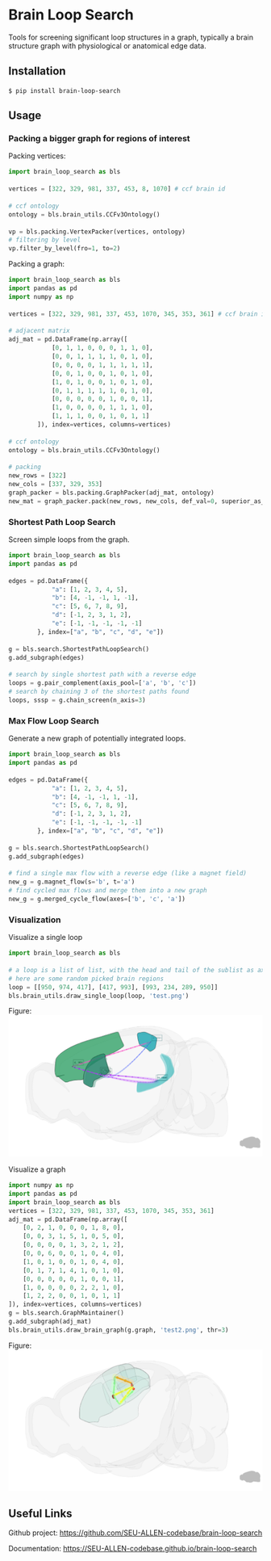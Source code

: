 # Brain Loop Search
Tools for screening significant loop structures in a graph, typically a
brain structure graph with physiological or anatomical edge data.

## Installation

```shell
$ pip install brain-loop-search
```

## Usage

### Packing a bigger graph for regions of interest
Packing vertices:
```python
import brain_loop_search as bls

vertices = [322, 329, 981, 337, 453, 8, 1070] # ccf brain id

# ccf ontology
ontology = bls.brain_utils.CCFv3Ontology()

vp = bls.packing.VertexPacker(vertices, ontology)
# filtering by level
vp.filter_by_level(fro=1, to=2)
```
Packing a graph:
```python
import brain_loop_search as bls
import pandas as pd
import numpy as np

vertices = [322, 329, 981, 337, 453, 1070, 345, 353, 361] # ccf brain id

# adjacent matrix
adj_mat = pd.DataFrame(np.array([
            [0, 1, 1, 0, 0, 0, 1, 1, 0],
            [0, 0, 1, 1, 1, 1, 0, 1, 0],
            [0, 0, 0, 0, 1, 1, 1, 1, 1],
            [0, 0, 1, 0, 0, 1, 0, 1, 0],
            [1, 0, 1, 0, 0, 1, 0, 1, 0],
            [0, 1, 1, 1, 1, 1, 0, 1, 0],
            [0, 0, 0, 0, 0, 1, 0, 0, 1],
            [1, 0, 0, 0, 0, 1, 1, 1, 0],
            [1, 1, 1, 0, 0, 1, 0, 1, 1]
        ]), index=vertices, columns=vertices)

# ccf ontology
ontology = bls.brain_utils.CCFv3Ontology()

# packing
new_rows = [322]
new_cols = [337, 329, 353]
graph_packer = bls.packing.GraphPacker(adj_mat, ontology)
new_mat = graph_packer.pack(new_rows, new_cols, def_val=0, superior_as_complement=True, aggr_func=np.sum)
```
### Shortest Path Loop Search

Screen simple loops from the graph.

```python
import brain_loop_search as bls
import pandas as pd

edges = pd.DataFrame({
            "a": [1, 2, 3, 4, 5],
            "b": [4, -1, -1, 1, -1],
            "c": [5, 6, 7, 8, 9],
            "d": [-1, 2, 3, 1, 2],
            "e": [-1, -1, -1, -1, -1]
        }, index=["a", "b", "c", "d", "e"])

g = bls.search.ShortestPathLoopSearch()
g.add_subgraph(edges)

# search by single shortest path with a reverse edge
loops = g.pair_complement(axis_pool=['a', 'b', 'c'])
# search by chaining 3 of the shortest paths found
loops, sssp = g.chain_screen(n_axis=3)
```

### Max Flow Loop Search

Generate a new graph of potentially integrated loops.

```python
import brain_loop_search as bls
import pandas as pd

edges = pd.DataFrame({
            "a": [1, 2, 3, 4, 5],
            "b": [4, -1, -1, 1, -1],
            "c": [5, 6, 7, 8, 9],
            "d": [-1, 2, 3, 1, 2],
            "e": [-1, -1, -1, -1, -1]
        }, index=["a", "b", "c", "d", "e"])

g = bls.search.ShortestPathLoopSearch()
g.add_subgraph(edges)

# find a single max flow with a reverse edge (like a magnet field)
new_g = g.magnet_flow(s='b', t='a')
# find cycled max flows and merge them into a new graph
new_g = g.merged_cycle_flow(axes=['b', 'c', 'a'])
```

### Visualization

Visualize a single loop

```python
import brain_loop_search as bls

# a loop is a list of list, with the head and tail of the sublist as axes
# here are some random picked brain regions
loop = [[950, 974, 417], [417, 993], [993, 234, 289, 950]]
bls.brain_utils.draw_single_loop(loop, 'test.png')
```
Figure:
![](https://raw.githubusercontent.com/SEU-ALLEN-codebase/brain-loop-search/main/test/test.png)

Visualize a graph

```python
import numpy as np
import pandas as pd
import brain_loop_search as bls
vertices = [322, 329, 981, 337, 453, 1070, 345, 353, 361]
adj_mat = pd.DataFrame(np.array([
    [0, 2, 1, 0, 0, 0, 1, 8, 0],
    [0, 0, 3, 1, 5, 1, 0, 5, 0],
    [0, 0, 0, 0, 1, 3, 2, 1, 2],
    [0, 0, 6, 0, 0, 1, 0, 4, 0],
    [1, 0, 1, 0, 0, 1, 0, 4, 0],
    [0, 1, 7, 1, 4, 1, 0, 1, 0],
    [0, 0, 0, 0, 0, 1, 0, 0, 1],
    [1, 0, 0, 0, 0, 2, 2, 1, 0],
    [1, 2, 2, 0, 0, 1, 0, 1, 1]
]), index=vertices, columns=vertices)
g = bls.search.GraphMaintainer()
g.add_subgraph(adj_mat)
bls.brain_utils.draw_brain_graph(g.graph, 'test2.png', thr=3)
```

Figure:
![](https://raw.githubusercontent.com/SEU-ALLEN-codebase/brain-loop-search/main/test/test2.png)


## Useful Links

Github project: https://github.com/SEU-ALLEN-codebase/brain-loop-search

Documentation: https://SEU-ALLEN-codebase.github.io/brain-loop-search